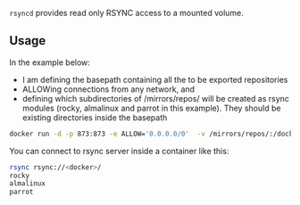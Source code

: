 `rsyncd` provides read only RSYNC access to a mounted volume.

## Usage

In the example below:
- I am defining the basepath containing all the to be exported repositories
- ALLOWing connections from any network, and 
- defining which subdirectories of /mirrors/repos/ will be created as rsync modules (rocky, almalinux and parrot in this example).
They should be existing directories inside the basepath

```sh
docker run -d -p 873:873 -e ALLOW='0.0.0.0/0'  -v /mirrors/repos/:/docker/ --name rsyncd hc6pe/rsyncd:latest rocky almalinux parrot
```

You can connect to rsync server inside a container like this:

```sh
rsync rsync://<docker>/
rocky
almalinux
parrot
```

